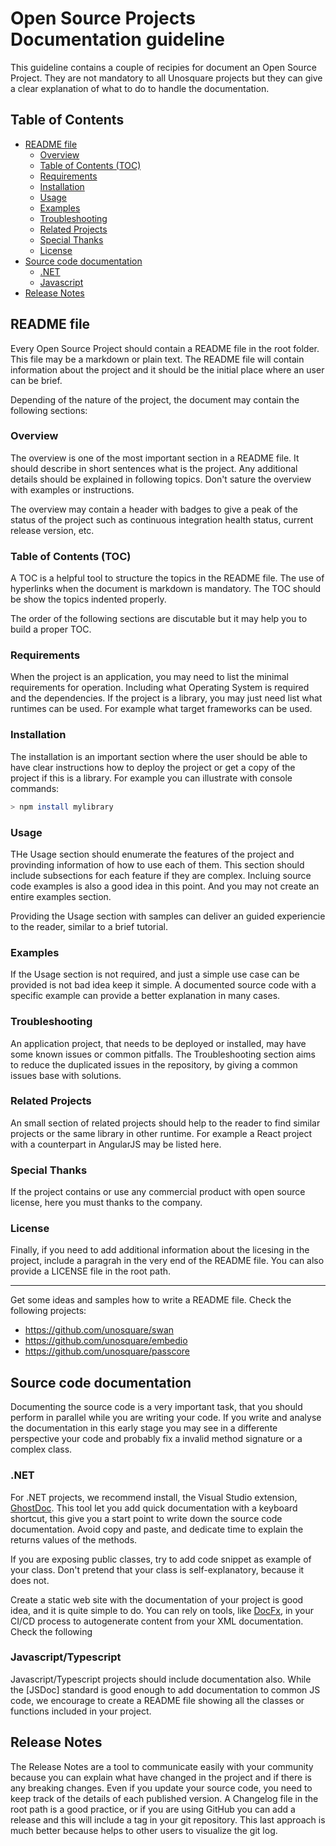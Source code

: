 # Open Source Projects Documentation guideline

This guideline contains a couple of recipies for document an Open Source Project. They are not mandatory to all Unosquare projects but they can give a clear explanation of what to do to handle the documentation.

## Table of Contents

* [README file](#readme-file)
  * [Overview](#overview)
  * [Table of Contents (TOC)](#table-of-contents-toc)
  * [Requirements](#requirements)
  * [Installation](#installation)
  * [Usage](#usage)
  * [Examples](#examples)
  * [Troubleshooting](#troubleshooting)
  * [Related Projects](#related-projects)
  * [Special Thanks](#special-thanks)
  * [License](#license)
* [Source code documentation](#source-code-documentation)
  * [.NET](#net)
  * [Javascript](#javascript)
* [Release Notes](#release-notes)

## README file

Every Open Source Project should contain a README file in the root folder. This file may be a markdown or plain text. The README file will contain information about the project and it should be the initial place where an user can be brief. 

Depending of the nature of the project, the document may contain the following sections:

### Overview

The overview is one of the most important section in a README file. It should describe in short sentences what is the project. Any additional details should be explained in following topics. Don't sature the overview with examples or instructions. 

The overview may contain a header with badges to give a peak of the status of the project such as continuous integration health status, current release version, etc.

### Table of Contents (TOC)

A TOC is a helpful tool to structure the topics in the README file. The use of hyperlinks when the document is markdown is mandatory. The TOC should be show the topics indented properly. 

The order of the following sections are discutable but it may help you to build a proper TOC.

### Requirements

When the project is an application, you may need to list the minimal requirements for operation. Including what Operating System is required and the dependencies. If the project is a library, you may just need list what runtimes can be used. For example what target frameworks can be used.

### Installation

The installation is an important section where the user should be able to have clear instructions how to deploy the project or get a copy of the project if this is a library. For example you can illustrate with console commands:

```sh
> npm install mylibrary
```

### Usage

THe Usage section should enumerate the features of the project and provinding information of how to use each of them. This section should include subsections for each feature if they are complex. Incluing source code examples is also a good idea in this point. And you may not create an entire examples section.

Providing the Usage section with samples can deliver an guided experiencie to the reader, similar to a brief tutorial.

### Examples

If the Usage section is not required, and just a simple use case can be provided is not bad idea keep it simple. A documented source code with a specific example can provide a better explanation in many cases.

### Troubleshooting

An application project, that needs to be deployed or installed, may have some known issues or common pitfalls. The Troubleshooting section aims to reduce the duplicated issues in the repository, by giving a common issues base with solutions.

### Related Projects

An small section of related projects should help to the reader to find similar projects or the same library in other runtime. For example a React project with a counterpart in AngularJS may be listed here.

### Special Thanks

If the project contains or use any commercial product with open source license, here you must thanks to the company.

### License

Finally, if you need to add additional information about the licesing in the project, include a paragrah in the very end of the README file. You can also provide a LICENSE file in the root path.

---

Get some ideas and samples how to write a README file. Check the following projects:

* https://github.com/unosquare/swan
* https://github.com/unosquare/embedio
* https://github.com/unosquare/passcore

## Source code documentation

Documenting the source code is a very important task, that you should perform in parallel while you are writing your code. If you write and analyse the documentation in this early stage you may see in a differente perspective your code and probably fix a invalid method signature or a complex class.

### .NET

For .NET projects, we recommend install, the Visual Studio extension, [GhostDoc](https://submain.com/products/ghostdoc.aspx). This tool let you add quick documentation with a keyboard shortcut, this give you a start point to write down the source code documentation. Avoid copy and paste, and dedicate time to explain the returns values of the methods.

If you are exposing public classes, try to add code snippet as example of your class. Don't pretend that your class is self-explanatory, because it does not.

Create a static web site with the documentation of your project is good idea, and it is quite simple to do. You can rely on tools, like [DocFx](https://dotnet.github.io/docfx/), in your CI/CD process to autogenerate content from your XML documentation. Check the following

### Javascript/Typescript

Javascript/Typescript projects should include documentation also. While the [JSDoc] standard is good enough to add documentation to common JS code, we encourage to create a README file showing all the classes or functions included in your project.

## Release Notes

The Release Notes are a tool to communicate easily with your community because you can explain what have changed in the project and if there is any breaking changes. Even if you update your source code, you need to keep track of the details of each published version. A Changelog file in the root path is a good practice, or if you are using GitHub you can add a release and this will include a tag in your git repository. This last approach is much better because helps to other users to visualize the git log.
